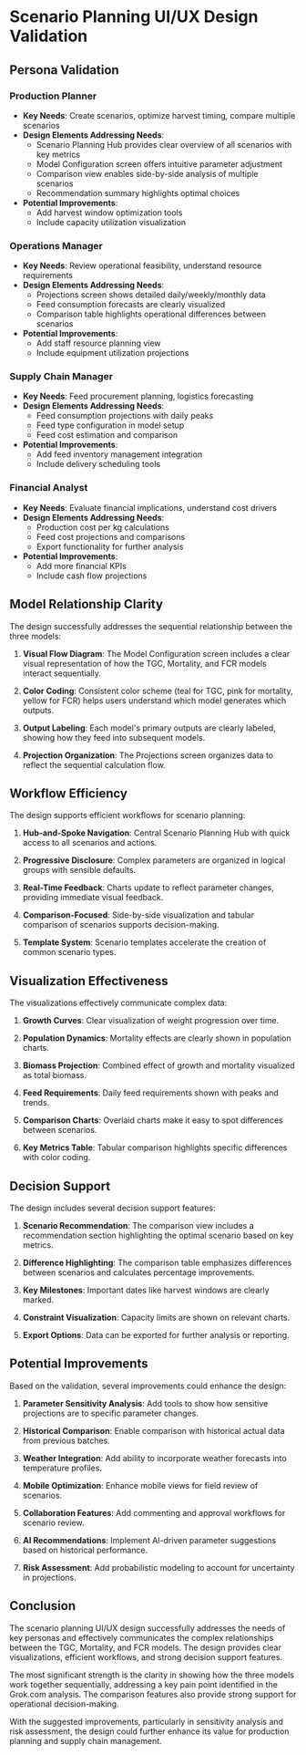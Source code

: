 # Scenario Planning UI/UX Design Validation

## Persona Validation

### Production Planner
- **Key Needs**: Create scenarios, optimize harvest timing, compare multiple scenarios
- **Design Elements Addressing Needs**:
  - Scenario Planning Hub provides clear overview of all scenarios with key metrics
  - Model Configuration screen offers intuitive parameter adjustment
  - Comparison view enables side-by-side analysis of multiple scenarios
  - Recommendation summary highlights optimal choices
- **Potential Improvements**:
  - Add harvest window optimization tools
  - Include capacity utilization visualization

### Operations Manager
- **Key Needs**: Review operational feasibility, understand resource requirements
- **Design Elements Addressing Needs**:
  - Projections screen shows detailed daily/weekly/monthly data
  - Feed consumption forecasts are clearly visualized
  - Comparison table highlights operational differences between scenarios
- **Potential Improvements**:
  - Add staff resource planning view
  - Include equipment utilization projections

### Supply Chain Manager
- **Key Needs**: Feed procurement planning, logistics forecasting
- **Design Elements Addressing Needs**:
  - Feed consumption projections with daily peaks
  - Feed type configuration in model setup
  - Feed cost estimation and comparison
- **Potential Improvements**:
  - Add feed inventory management integration
  - Include delivery scheduling tools

### Financial Analyst
- **Key Needs**: Evaluate financial implications, understand cost drivers
- **Design Elements Addressing Needs**:
  - Production cost per kg calculations
  - Feed cost projections and comparisons
  - Export functionality for further analysis
- **Potential Improvements**:
  - Add more financial KPIs
  - Include cash flow projections

## Model Relationship Clarity

The design successfully addresses the sequential relationship between the three models:

1. **Visual Flow Diagram**: The Model Configuration screen includes a clear visual representation of how the TGC, Mortality, and FCR models interact sequentially.

2. **Color Coding**: Consistent color scheme (teal for TGC, pink for mortality, yellow for FCR) helps users understand which model generates which outputs.

3. **Output Labeling**: Each model's primary outputs are clearly labeled, showing how they feed into subsequent models.

4. **Projection Organization**: The Projections screen organizes data to reflect the sequential calculation flow.

## Workflow Efficiency

The design supports efficient workflows for scenario planning:

1. **Hub-and-Spoke Navigation**: Central Scenario Planning Hub with quick access to all scenarios and actions.

2. **Progressive Disclosure**: Complex parameters are organized in logical groups with sensible defaults.

3. **Real-Time Feedback**: Charts update to reflect parameter changes, providing immediate visual feedback.

4. **Comparison-Focused**: Side-by-side visualization and tabular comparison of scenarios supports decision-making.

5. **Template System**: Scenario templates accelerate the creation of common scenario types.

## Visualization Effectiveness

The visualizations effectively communicate complex data:

1. **Growth Curves**: Clear visualization of weight progression over time.

2. **Population Dynamics**: Mortality effects are clearly shown in population charts.

3. **Biomass Projection**: Combined effect of growth and mortality visualized as total biomass.

4. **Feed Requirements**: Daily feed requirements shown with peaks and trends.

5. **Comparison Charts**: Overlaid charts make it easy to spot differences between scenarios.

6. **Key Metrics Table**: Tabular comparison highlights specific differences with color coding.

## Decision Support

The design includes several decision support features:

1. **Scenario Recommendation**: The comparison view includes a recommendation section highlighting the optimal scenario based on key metrics.

2. **Difference Highlighting**: The comparison table emphasizes differences between scenarios and calculates percentage improvements.

3. **Key Milestones**: Important dates like harvest windows are clearly marked.

4. **Constraint Visualization**: Capacity limits are shown on relevant charts.

5. **Export Options**: Data can be exported for further analysis or reporting.

## Potential Improvements

Based on the validation, several improvements could enhance the design:

1. **Parameter Sensitivity Analysis**: Add tools to show how sensitive projections are to specific parameter changes.

2. **Historical Comparison**: Enable comparison with historical actual data from previous batches.

3. **Weather Integration**: Add ability to incorporate weather forecasts into temperature profiles.

4. **Mobile Optimization**: Enhance mobile views for field review of scenarios.

5. **Collaboration Features**: Add commenting and approval workflows for scenario review.

6. **AI Recommendations**: Implement AI-driven parameter suggestions based on historical performance.

7. **Risk Assessment**: Add probabilistic modeling to account for uncertainty in projections.

## Conclusion

The scenario planning UI/UX design successfully addresses the needs of key personas and effectively communicates the complex relationships between the TGC, Mortality, and FCR models. The design provides clear visualizations, efficient workflows, and strong decision support features.

The most significant strength is the clarity in showing how the three models work together sequentially, addressing a key pain point identified in the Grok.com analysis. The comparison features also provide strong support for operational decision-making.

With the suggested improvements, particularly in sensitivity analysis and risk assessment, the design could further enhance its value for production planning and supply chain management.
